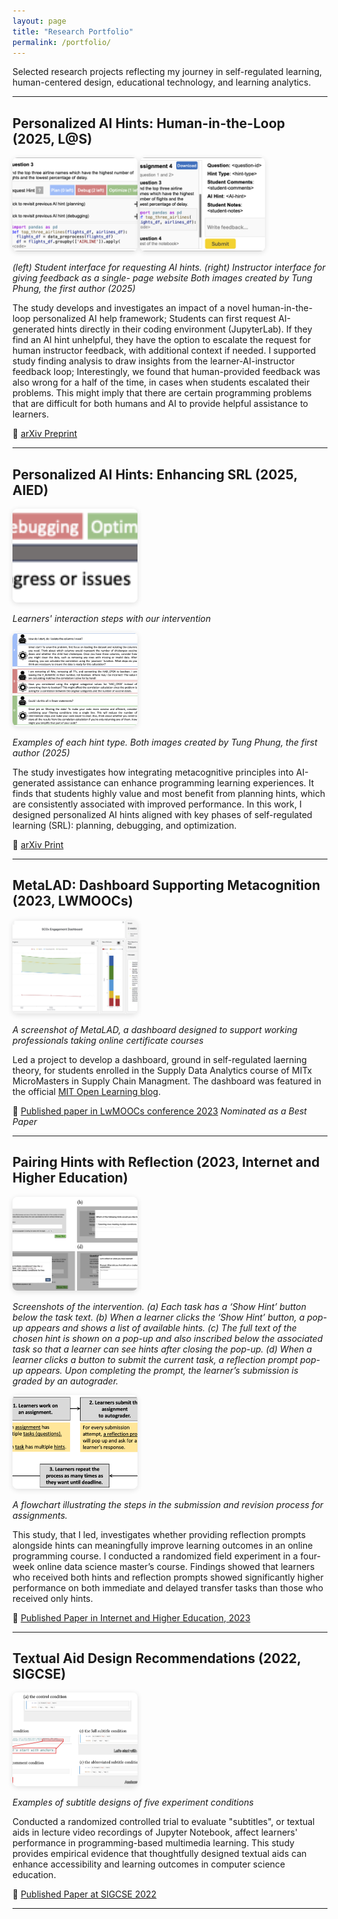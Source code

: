 ```yaml
---
layout: page
title: "Research Portfolio"
permalink: /portfolio/
---
```


<style>
	.portfolio-image {
	  width: 200px;
	  height: 150px;
	  object-fit: cover;
	  border-radius: 8px;
	  transition: box-shadow 0.3s;
	  cursor: pointer;
	  box-shadow: 0 2px 8px rgba(0,0,0,0.12);
	  position: relative;
	  z-index: 1;
	}

	/* Add an overlay image style for enlarged view */
	.portfolio-image.enlarge {
	  position: fixed;
	  top: 50%;
	  left: 50%;
	  width: 600px;
	  height: auto;
	  transform: translate(-50%, -50%);
	  z-index: 1000;
	  box-shadow: 0 12px 32px rgba(0,0,0,0.30);
	  background: white;
	  border-radius: 20px;
	}
	
	/* Special larger enlarged style */
	.portfolio-image-large.enlarge {
	  width: 900px;
	  max-height: 90vh;
	  border-radius: 32px;
	}
	
	/* Extra large */
	.portfolio-image-xlarge.enlarge {
	  width: 1200px;
	  max-width: 98vw;
	  max-height: 95vh;
	  border-radius: 48px;
	  z-index: 9999;
	}

</style>
<script>
	<script>
	document.addEventListener('DOMContentLoaded', function() {
	  const imgs = document.querySelectorAll('.portfolio-image');
	  imgs.forEach(function(img) {
	    img.addEventListener('mouseenter', function() {
	      // Remove 'enlarge' from all images before enlarging the hovered one
	      imgs.forEach(i => i.classList.remove('enlarge'));
	      this.classList.add('enlarge');
	    });
	    img.addEventListener('mouseleave', function() {
	      this.classList.remove('enlarge');
	    });
	  });
	});
</script>




<p class="research-portfolio-intro">
  Selected research projects reflecting my journey in self-regulated learning, human-centered design, educational technology, and learning analytics.
</p>


---

## Personalized AI Hints: Human-in-the-Loop (2025, L@S)


<div class="portfolio-images">
  <img src="/images/research/loop_interface.png" alt="A screenshot of interface on student end" class="portfolio-image">
  <img src="/images/research/loop_interface2.png" alt="A screenshot of interface on instructor end(2)" class="portfolio-image">
</div>

*(left) Student interface for requesting AI hints. (right) Instructor interface for giving feedback as a single-
page website*
*Both images created by Tung Phung, the first author (2025)*

The study develops and investigates an impact of a novel human-in-the-loop personalized AI help framework; Students can first request AI-generated hints directly in their coding environment (JupyterLab). If they find an AI hint unhelpful, they have the option to escalate the request for human instructor feedback, with additional context if needed. I supported study finding analysis to draw insights from the learner-AI-instructor feedback loop; Interestingly, we found that human-provided feedback was also wrong for a half of the time, in cases when students escalated their problems. This might imply that there are certain programming problems that are difficult for both humans and AI to provide helpful assistance to learners. 

📰 [arXiv Preprint](https://arxiv.org/pdf/2510.14457.pdf)

---

## Personalized AI Hints: Enhancing SRL (2025, AIED)


<img src="/images/research/plan_interaction.png" alt="Illustration describing a flow of learner-AI interaction" class="portfolio-image">

*Learners' interaction steps with our intervention*

<img src="/images/research/plan_illustration_hint_types.png" alt="Each hint button image with corresponding description" class="portfolio-image portfolio-image-xlarge">

*Examples of each hint type.*
*Both images created by Tung Phung, the first author (2025)*

The study investigates how integrating metacognitive principles into AI-generated assistance can enhance programming learning experiences. It finds that students highly value and most benefit from planning hints, which are consistently associated with improved performance. In this work, I designed personalized AI hints aligned with key phases of self-regulated learning (SRL): planning, debugging, and optimization. 

📰 [arXiv Print](https://arxiv.org/pdf/2509.03171)

---

## MetaLAD: Dashboard Supporting Metacognition (2023, LWMOOCs)


<img src="/images/research/dashboard_screenshot.png" alt="Screenshots of subtitle designs of each experiment condition" class="portfolio-image portfolio-image-large">

*A screenshot of MetaLAD, a dashboard designed to support working professionals taking online certificate courses*

Led a project to develop a dashboard, ground in self-regulated laerning theory, for students enrolled in the Supply Data Analytics course of MITx MicroMasters in Supply Chain Managment. The dashboard was featured in the official [MIT Open Learning blog](https://medium.com/open-learning/new-dashboard-supports-online-learners-self-regulated-learning-and-performance-86ca4c0d0d8e).

📰 [Published paper in LwMOOCs conference 2023](https://heeryung.github.io/assets/files/heeryung-lwmoocs23.pdf) *Nominated as a Best Paper*

---

## Pairing Hints with Reflection (2023, Internet and Higher Education)

<img src="/images/research/dls_process.png" alt="Four screenshots of the intervention showing how learners' interactions with the intervention were." class="portfolio-image portfolio-image-xlarge">

*Screenshots of the intervention. (a) Each task has a ‘Show Hint’ button below the task text. (b) When a learner clicks the ‘Show Hint’ button, a pop-up appears and shows a list of available hints. (c) The full text of the chosen hint is shown on a pop-up and also inscribed below the associated task so that a learner can see hints after closing the pop-up. (d) When a learner clicks a button to submit the current task, a reflection prompt pop-up appears. Upon completing the prompt, the learner’s submission is graded by an autograder.*

<img src="/images/research/dls_flowchart.png" alt="Four screenshots of the intervention showing how learners' interactions with the intervention were." class="portfolio-image">

*A flowchart illustrating the steps in the submission and revision process for assignments.*


This study, that I led, investigates whether providing reflection prompts alongside hints can meaningfully improve learning outcomes in an online programming course. I conducted a randomized field experiment in a four-week online data science master’s course. Findings showed that learners who received both hints and reflection prompts showed significantly higher performance on both immediate and delayed transfer tasks than those who received only hints.

📰 [Published Paper in Internet and Higher Education, 2023](https://heeryung.github.io/assets/files/heeryung-the-internet-and-higher-education-hint-jovanovic.pdf)

---

## Textual Aid Design Recommendations (2022, SIGCSE)

<img src="/images/research/subtitle_screenshot.png" alt="Screenshots of subtitle designs of each experiment condition" class="portfolio-image portfolio-image-xlarge">

*Examples of subtitle designs of five experiment conditions*

Conducted a randomized controlled trial to evaluate "subtitles", or textual aids in lecture video recordings of Jupyter Notebook, affect learners' performance in programming-based multimedia learning. This study provides empirical evidence that thoughtfully designed textual aids can enhance accessibility and learning outcomes in computer science education.

📰 [Published Paper at SIGCSE 2022](https://dl.acm.org/doi/abs/10.1145/3478431.3499290)

---
